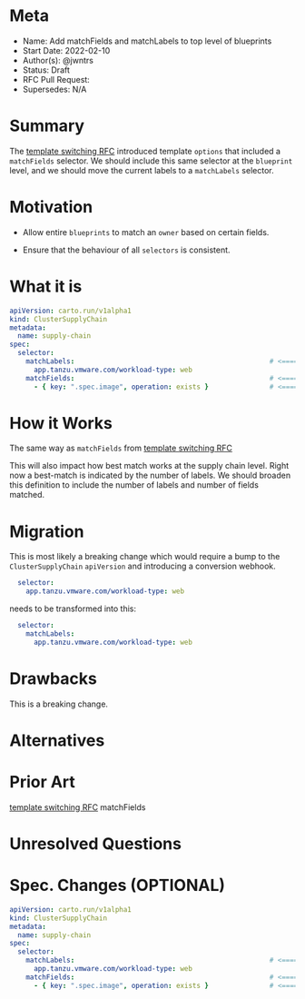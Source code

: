 # Meta
[meta]: #meta
- Name: Add matchFields and matchLabels to top level of blueprints
- Start Date: 2022-02-10
- Author(s): @jwntrs
- Status: Draft
- RFC Pull Request:
- Supersedes: N/A

# Summary
[summary]: #summary

The [template switching RFC](https://github.com/vmware-tanzu/cartographer/pull/75) introduced template `options` that included a `matchFields` selector. We should include this same selector at the `blueprint` level, and we should move the current labels to a `matchLabels` selector.

# Motivation
[motivation]: #motivation

- Allow entire `blueprints` to match an `owner` based on certain fields.

- Ensure that the behaviour of all `selectors` is consistent.

# What it is
[what-it-is]: #what-it-is

```yaml
apiVersion: carto.run/v1alpha1
kind: ClusterSupplyChain
metadata:
  name: supply-chain
spec:
  selector:
    matchLabels:                                                # <=========== move existing labels under this heading
      app.tanzu.vmware.com/workload-type: web
    matchFields:                                                # <=========== add this
      - { key: ".spec.image", operation: exists }               # <=========== 
```

# How it Works
[how-it-works]: #how-it-works

The same way as `matchFields` from [template switching RFC](https://github.com/vmware-tanzu/cartographer/pull/75)

This will also impact how best match works at the supply chain level. Right now a best-match is indicated by the number of labels. We should broaden this definition to include the number of labels and number of fields matched.

# Migration
[migration]: #migration

This is most likely a breaking change which would require a bump to the `ClusterSupplyChain` `apiVersion` and introducing a conversion webhook.

```yaml
  selector:
    app.tanzu.vmware.com/workload-type: web
```

needs to be transformed into this:

```yaml
  selector:
    matchLabels:
      app.tanzu.vmware.com/workload-type: web
```


# Drawbacks
[drawbacks]: #drawbacks

This is a breaking change.

# Alternatives
[alternatives]: #alternatives


# Prior Art
[prior-art]: #prior-art

[template switching RFC](https://github.com/vmware-tanzu/cartographer/pull/75) matchFields

# Unresolved Questions
[unresolved-questions]: #unresolved-questions

# Spec. Changes (OPTIONAL)
[spec-changes]: #spec-changes

```yaml
apiVersion: carto.run/v1alpha1
kind: ClusterSupplyChain
metadata:
  name: supply-chain
spec:
  selector:
    matchLabels:                                                # <=========== move existing labels under this heading
      app.tanzu.vmware.com/workload-type: web
    matchFields:                                                # <=========== add this
      - { key: ".spec.image", operation: exists }               # <=========== 
```
